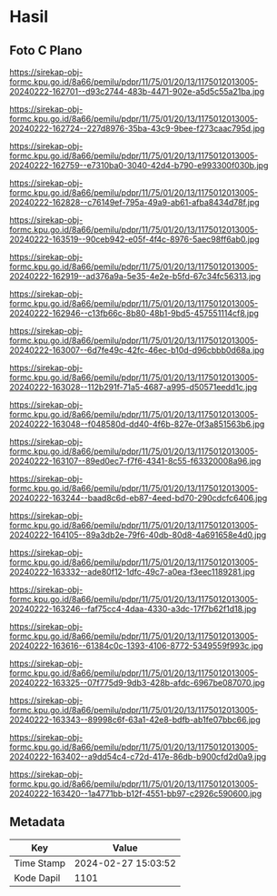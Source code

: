 # Hasil

## Foto C Plano

https://sirekap-obj-formc.kpu.go.id/8a66/pemilu/pdpr/11/75/01/20/13/1175012013005-20240222-162701--d93c2744-483b-4471-902e-a5d5c55a21ba.jpg

https://sirekap-obj-formc.kpu.go.id/8a66/pemilu/pdpr/11/75/01/20/13/1175012013005-20240222-162724--227d8976-35ba-43c9-9bee-f273caac795d.jpg

https://sirekap-obj-formc.kpu.go.id/8a66/pemilu/pdpr/11/75/01/20/13/1175012013005-20240222-162759--e7310ba0-3040-42d4-b790-e993300f030b.jpg

https://sirekap-obj-formc.kpu.go.id/8a66/pemilu/pdpr/11/75/01/20/13/1175012013005-20240222-162828--c76149ef-795a-49a9-ab61-afba8434d78f.jpg

https://sirekap-obj-formc.kpu.go.id/8a66/pemilu/pdpr/11/75/01/20/13/1175012013005-20240222-163519--90ceb942-e05f-4f4c-8976-5aec98ff6ab0.jpg

https://sirekap-obj-formc.kpu.go.id/8a66/pemilu/pdpr/11/75/01/20/13/1175012013005-20240222-162919--ad376a9a-5e35-4e2e-b5fd-67c34fc56313.jpg

https://sirekap-obj-formc.kpu.go.id/8a66/pemilu/pdpr/11/75/01/20/13/1175012013005-20240222-162946--c13fb66c-8b80-48b1-9bd5-457551114cf8.jpg

https://sirekap-obj-formc.kpu.go.id/8a66/pemilu/pdpr/11/75/01/20/13/1175012013005-20240222-163007--6d7fe49c-42fc-46ec-b10d-d96cbbb0d68a.jpg

https://sirekap-obj-formc.kpu.go.id/8a66/pemilu/pdpr/11/75/01/20/13/1175012013005-20240222-163028--112b291f-71a5-4687-a995-d50571eedd1c.jpg

https://sirekap-obj-formc.kpu.go.id/8a66/pemilu/pdpr/11/75/01/20/13/1175012013005-20240222-163048--f048580d-dd40-4f6b-827e-0f3a851563b6.jpg

https://sirekap-obj-formc.kpu.go.id/8a66/pemilu/pdpr/11/75/01/20/13/1175012013005-20240222-163107--89ed0ec7-f7f6-4341-8c55-f63320008a96.jpg

https://sirekap-obj-formc.kpu.go.id/8a66/pemilu/pdpr/11/75/01/20/13/1175012013005-20240222-163244--baad8c6d-eb87-4eed-bd70-290cdcfc6406.jpg

https://sirekap-obj-formc.kpu.go.id/8a66/pemilu/pdpr/11/75/01/20/13/1175012013005-20240222-164105--89a3db2e-79f6-40db-80d8-4a691658e4d0.jpg

https://sirekap-obj-formc.kpu.go.id/8a66/pemilu/pdpr/11/75/01/20/13/1175012013005-20240222-163332--ade80f12-1dfc-49c7-a0ea-f3eec1189281.jpg

https://sirekap-obj-formc.kpu.go.id/8a66/pemilu/pdpr/11/75/01/20/13/1175012013005-20240222-163246--faf75cc4-4daa-4330-a3dc-17f7b62f1d18.jpg

https://sirekap-obj-formc.kpu.go.id/8a66/pemilu/pdpr/11/75/01/20/13/1175012013005-20240222-163616--61384c0c-1393-4106-8772-5349559f993c.jpg

https://sirekap-obj-formc.kpu.go.id/8a66/pemilu/pdpr/11/75/01/20/13/1175012013005-20240222-163325--07f775d9-9db3-428b-afdc-6967be087070.jpg

https://sirekap-obj-formc.kpu.go.id/8a66/pemilu/pdpr/11/75/01/20/13/1175012013005-20240222-163343--89998c6f-63a1-42e8-bdfb-ab1fe07bbc66.jpg

https://sirekap-obj-formc.kpu.go.id/8a66/pemilu/pdpr/11/75/01/20/13/1175012013005-20240222-163402--a9dd54c4-c72d-417e-86db-b900cfd2d0a9.jpg

https://sirekap-obj-formc.kpu.go.id/8a66/pemilu/pdpr/11/75/01/20/13/1175012013005-20240222-163420--1a4771bb-b12f-4551-bb97-c2926c590600.jpg


## Metadata

| Key        | Value               |
| ---------- | ------------------- |
| Time Stamp | 2024-02-27 15:03:52 |
| Kode Dapil | 1101                |



